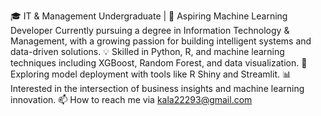 🎓 IT & Management Undergraduate | 🤖 Aspiring Machine Learning Developer
Currently pursuing a degree in Information Technology & Management, with a growing passion for building intelligent systems and data-driven solutions.
💡 Skilled in Python, R, and machine learning techniques including XGBoost, Random Forest, and data visualization.
🌱 Exploring model deployment with tools like R Shiny and Streamlit.
📊 Interested in the intersection of business insights and machine learning innovation.
📫 How to reach me via kala22293@gmail.com


<!---
Kalinduwije22/Kalinduwije22 is a ✨ special ✨ repository because its `README.md` (this file) appears on your GitHub profile.
You can click the Preview link to take a look at your changes.
--->
